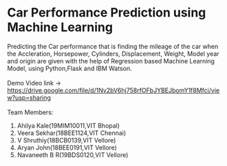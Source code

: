 # Car Performance Prediction using Machine Learning
 Predicting the Car performance that is finding the mileage of the car when the Accleration, Horsepower, Cylinders, Displacement, Weight, Model year and origin are given with the help of Regression based Machine Learning Model, using Python,Flask and IBM Watson.<br>
<br> Demo Video link -> https://drive.google.com/file/d/1Nv2bV6hj758rfOFbJYBEJbomY1f8Mfci/view?usp=sharing<br>
<br>Team Members:
1. Ahilya Kale(19MIM10011,VIT Bhopal)
2. Veera Sekhar(18BEE1124,VIT Chennai)
3. V Shruthiy(18BCB0139,VIT Vellore)
4. Aryan John(18BEE0191,VIT Vellore)
5. Navaneeth B R(19BDS0120,VIT Vellore)
